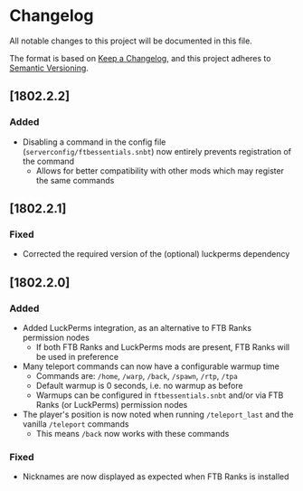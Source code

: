 # Changelog
All notable changes to this project will be documented in this file.

The format is based on [Keep a Changelog](https://keepachangelog.com/en/1.0.0/),
and this project adheres to [Semantic Versioning](https://semver.org/spec/v2.0.0.html).

## [1802.2.2]

### Added
* Disabling a command in the config file (`serverconfig/ftbessentials.snbt`) now entirely prevents registration of the command
  * Allows for better compatibility with other mods which may register the same commands

## [1802.2.1]

### Fixed
* Corrected the required version of the (optional) luckperms dependency

## [1802.2.0]

### Added
* Added LuckPerms integration, as an alternative to FTB Ranks permission nodes
    * If both FTB Ranks and LuckPerms mods are present, FTB Ranks will be used in preference
* Many teleport commands can now have a configurable warmup time
    * Commands are: `/home`, `/warp`, `/back`, `/spawn`, `/rtp`, `/tpa`
    * Default warmup is 0 seconds, i.e. no warmup as before
    * Warmups can be configured in `ftbessentials.snbt` and/or via FTB Ranks (or LuckPerms) permission nodes
* The player's position is now noted when running `/teleport_last` and the vanilla `/teleport` commands
    * This means `/back` now works with these commands

### Fixed
* Nicknames are now displayed as expected when FTB Ranks is installed
